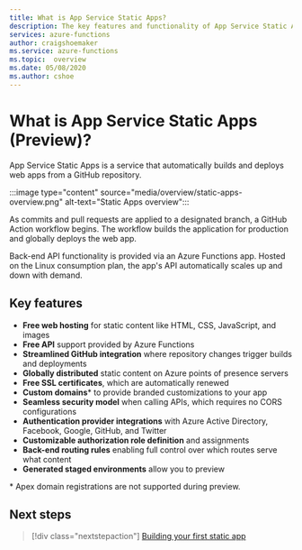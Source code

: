 ```yaml
---
title: What is App Service Static Apps?
description: The key features and functionality of App Service Static Apps.
services: azure-functions
author: craigshoemaker
ms.service: azure-functions
ms.topic:  overview
ms.date: 05/08/2020
ms.author: cshoe
---
```


# What is App Service Static Apps (Preview)?

App Service Static Apps is a service that automatically builds and deploys web apps from a GitHub repository.

:::image type="content" source="media/overview/static-apps-overview.png" alt-text="Static Apps overview":::

As commits and pull requests are applied to a designated branch, a GitHub Action workflow begins. The workflow builds the application for production and globally deploys the web app.

Back-end API functionality is provided via an Azure Functions app. Hosted on the Linux consumption plan, the app's API automatically scales up and down with demand.

## Key features

- **Free web hosting** for static content like HTML, CSS, JavaScript, and images
- **Free API** support provided by Azure Functions
- **Streamlined GitHub integration** where repository changes trigger builds and deployments
- **Globally distributed** static content on Azure points of presence servers
- **Free SSL certificates**, which are automatically renewed
- **Custom domains**\* to provide branded customizations to your app
- **Seamless security model** when calling APIs, which requires no CORS configurations
- **Authentication provider integrations** with Azure Active Directory, Facebook, Google, GitHub, and Twitter
- **Customizable authorization role definition** and assignments
- **Back-end routing rules** enabling full control over which routes serve what content
- **Generated staged environments** allow you to preview 

\* Apex domain registrations are not supported during preview.

## Next steps

> [!div class="nextstepaction"]
> [Building your first static app](getting-started.md)
